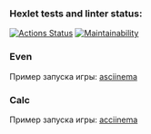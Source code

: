 ### Hexlet tests and linter status:
[![Actions Status](https://github.com/liadiann/java-project-61/actions/workflows/hexlet-check.yml/badge.svg)](https://github.com/liadiann/java-project-61/actions)
[![Maintainability](https://api.codeclimate.com/v1/badges/2ddc43559038df8483d1/maintainability)](https://codeclimate.com/github/liadiann/java-project-61/maintainability)

### Even
Пример запуска игры: [asciinema](https://asciinema.org/a/H9yEHEFVqQSueGoNw868pcw6b)

### Calc
Пример запуска игры: [acciinema](https://asciinema.org/a/X5r1KQThf1rMzYH7gJIF1Aw8e)
